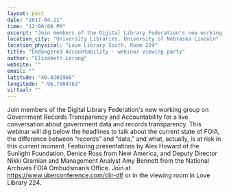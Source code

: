```yaml
---
layout: post
date: "2017-04-21"
time: "12:00:00 PM"
excerpt: "Join members of the Digital Library Federation's new working group on Government Records Transparency and Accountability for a live ..."
location_city: "University Libraries, University of Nebraska Lincoln"
location_physical: "Love Library South, Room 224"
title: "Endangered Accountability - webinar viewing party"
author: "Elizabeth Lorang"
website: ""
email: ""
latitude: "40.8201966"
longitude: "-96.7004763"
virtual: ""
---
```


Join members of the Digital Library Federation's new working group on Government Records Transparency and Accountability for a live conversation about government data and records transparency. This webinar will dig below the headlines to talk about the current state of FOIA, the difference between “records” and “data,” and what, actually, is at risk in this current moment. Featuring presentations by Alex Howard of the Sunlight Foundation, Denice Ross from New America, and Deputy Director Nikki Gramian and Management Analyst Amy Bennett from the National Archives FOIA Ombudsman’s Office. Join at https://www.uberconference.com/clir-dlf or in the viewing room in Love Library 224.
